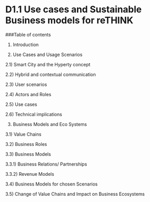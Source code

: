 # D1.1 Use cases and Sustainable Business models for reTHINK

###Table of contents

1)	Introduction 

2) Use Cases and Usage Scenarios

2.1)	Smart City and the Hyperty concept

2.2)	Hybrid and contextual communication

2.3)	User scenarios

2.4)	Actors and Roles

2.5)	Use cases 

2.6)	Technical implications 

3) Business Models and Eco Systems

3.1) Value Chains

3.2) Business Roles

3.3) Business Models

3.3.1) Business Relations/ Partnerships

3.3.2) Revenue Models

3.4) Business Models for chosen Scenarios

3.5) Change of Value Chains and Impact on Business Ecosystems
